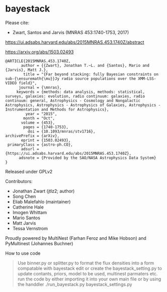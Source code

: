 # bayestack

Please cite:

- Zwart, Santos and Jarvis (MNRAS 453:1740-1753, 2017)

https://ui.adsabs.harvard.edu/abs/2015MNRAS.453.1740Z/abstract

https://arxiv.org/abs/1503.02493

```
@ARTICLE{2015MNRAS.453.1740Z,
       author = {{Zwart}, Jonathan T.~L. and {Santos}, Mario and {Jarvis}, Matt J.},
        title = "{Far beyond stacking: fully Bayesian constraints on sub-{\ensuremath{\mu}}Jy radio source populations over the XMM-LSS-VIDEO field}",
      journal = {\mnras},
     keywords = {methods: data analysis, methods: statistical, surveys, galaxies: evolution, radio continuum: galaxies, radio continuum: general, Astrophysics - Cosmology and Nongalactic Astrophysics, Astrophysics - Astrophysics of Galaxies, Astrophysics - Instrumentation and Methods for Astrophysics},
         year = "2015",
        month = "Oct",
       volume = {453},
        pages = {1740-1753},
          doi = {10.1093/mnras/stv1716},
archivePrefix = {arXiv},
       eprint = {1503.02493},
 primaryClass = {astro-ph.CO},
       adsurl = {https://ui.adsabs.harvard.edu/abs/2015MNRAS.453.1740Z},
      adsnote = {Provided by the SAO/NASA Astrophysics Data System}
}

```

Released under GPLv2

Contributors:

- Jonathan Zwart (jtlz2; author)
- Song Chen
- Eliab Malefahlo (maintainer)
- Catherine Hale
- Imogen Whittam
- Mario Santos
- Matt Jarvis
- Tessa Vernstrom


Proudly powered by MultiNest (Farhan Feroz and Mike Hobson) and PyMultinest (Johannes Buchner)

How to use code
> Use binner.py or splitter.py to format the flux densities into a form compatable with bayestack
> edit or create the bayestack_setting.py to update contants, priors, model to be used, multinest parmaters etc.
> run the code by either importing it into your own main file or by using the handdler ./run_bayestack.py bayestack_settings.py 
